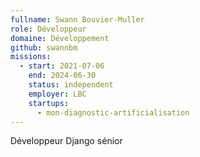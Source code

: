 ```yaml
---
fullname: Swann Bouvier-Muller
role: Développeur
domaine: Développement
github: swannbm
missions:
  - start: 2021-07-06
    end: 2024-06-30
    status: independent
    employer: LBC
    startups:
      - mon-diagnostic-artificialisation
---
```

Développeur Django sénior
